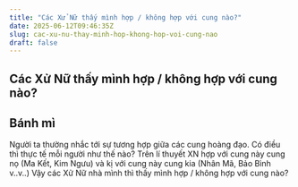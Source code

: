 ```yaml
---
title: "Các Xử Nữ thấy mình hợp / không hợp với cung nào?"
date: 2025-06-12T09:46:35Z
slug: cac-xu-nu-thay-minh-hop-khong-hop-voi-cung-nao
draft: false
---
```


## Các Xử Nữ thấy mình hợp / không hợp với cung nào?

## Bánh mì

Người ta thường nhắc tới sự tương hợp giữa các cung hoàng đạo. 
Có điều thì thực tế mỗi người như thế nào?
Trên lí thuyết XN hợp với cung này cung nọ (Ma Kết, Kim Ngưu) và kị với cung này cung kia (Nhân Mã, Bảo Bình v..v..) 
Vậy các Xử Nữ nhà mình thì thấy mình hợp / không hợp với cung nào?